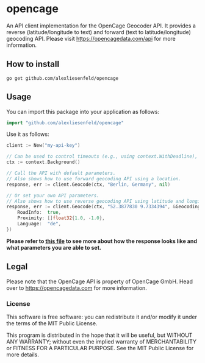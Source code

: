 # opencage
An API client implementation for the OpenCage Geocoder API. It provides a reverse (latitude/longitude to text) and 
forward (text to latitude/longitude) geocoding API. Please visit https://opencagedata.com/api for 
more information.

## How to install
```shell
go get github.com/alexliesenfeld/opencage
```

## Usage
You can import this package into your application as follows:
```go
import "github.com/alexliesenfeld/opencage"
```

Use it as follows:

```go
client := New("my-api-key")

// Can be used to control timeouts (e.g., using context.WithDeadline), cancellation, etc.
ctx := context.Background()

// Call the API with default parameters.
// Also shows how to use forward geocoding API using a location.
response, err := client.Geocode(ctx, "Berlin, Germany", nil)

// Or set your own API parameters.
// Also shows how to use reverse geocoding API using latitude and longitude.
response, err := client.Geocode(ctx, "52.3877830 9.7334394", &GeocodingParams{
    RoadInfo:  true,
    Proximity: []float32{1.0, -1.0},
    Language:  "de",
})
```

**Please refer to [this file](https://github.com/alexliesenfeld/opencage/blob/main/data.go) to see more about how the 
response looks like and what parameters you are able to set.**

## Legal

Please note that the OpenCage API is property of OpenCage GmbH. 
Head over to https://opencagedata.com for more information.

### License

This software is free software: you can redistribute it and/or modify it under the terms of the MIT Public License.

This program is distributed in the hope that it will be useful, but WITHOUT ANY WARRANTY; without even the implied
warranty of MERCHANTABILITY or FITNESS FOR A PARTICULAR PURPOSE. See the MIT Public License for more details.